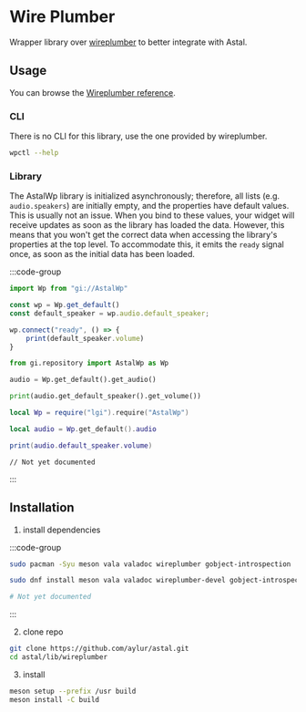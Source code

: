 # Wire Plumber

Wrapper library over [wireplumber](https://pipewire.pages.freedesktop.org/wireplumber/) to better integrate with Astal.

## Usage

You can browse the [Wireplumber reference](https://aylur.github.io/libastal/wireplumber).

### CLI

There is no CLI for this library, use the one provided by wireplumber.

```sh
wpctl --help
```

### Library

The AstalWp library is initialized asynchronously; therefore, all lists (e.g. `audio.speakers`) are initially empty, and the properties have default values.
This is usually not an issue. When you bind to these values, your widget will receive updates as soon as the library has loaded the data.
However, this means that you won't get the correct data when accessing the library's properties at the top level. To accommodate this, it emits the `ready` signal once, as soon as the initial data has been loaded.

:::code-group

```js [<i class="devicon-javascript-plain"></i> JavaScript]
import Wp from "gi://AstalWp"

const wp = Wp.get_default()
const default_speaker = wp.audio.default_speaker;

wp.connect("ready", () => {
    print(default_speaker.volume)
}
```

```py [<i class="devicon-python-plain"></i> Python]
from gi.repository import AstalWp as Wp

audio = Wp.get_default().get_audio()

print(audio.get_default_speaker().get_volume())
```

```lua [<i class="devicon-lua-plain"></i> Lua]
local Wp = require("lgi").require("AstalWp")

local audio = Wp.get_default().audio

print(audio.default_speaker.volume)
```

```vala [<i class="devicon-vala-plain"></i> Vala]
// Not yet documented
```

:::

## Installation

1. install dependencies

:::code-group

```sh [<i class="devicon-archlinux-plain"></i> Arch]
sudo pacman -Syu meson vala valadoc wireplumber gobject-introspection
```

```sh [<i class="devicon-fedora-plain"></i> Fedora]
sudo dnf install meson vala valadoc wireplumber-devel gobject-introspection-devel
```

```sh [<i class="devicon-ubuntu-plain"></i> Ubuntu]
# Not yet documented
```

:::

2. clone repo

```sh
git clone https://github.com/aylur/astal.git
cd astal/lib/wireplumber
```

3. install

```sh
meson setup --prefix /usr build
meson install -C build
```

